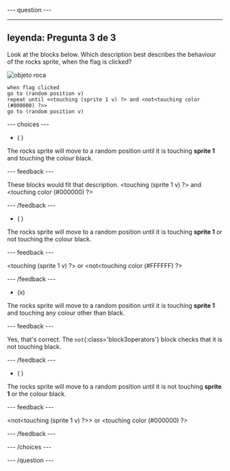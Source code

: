 
--- question ---

---
leyenda: Pregunta 3 de 3
---

Look at the blocks below. Which description best describes the behaviour of the rocks sprite, when the flag is clicked?


![objeto roca](images/rocks-sprite.png)
```blocks3
when flag clicked
go to (random position v)
repeat until <<touching (sprite 1 v) ?> and <not<touching color (#000000) ?>>
go to (random position v)
```

--- choices ---

- ( )

The rocks sprite will move to a random position until it is touching **sprite 1** and touching the colour black.

  --- feedback ---

These blocks would fit that description. <touching (sprite 1 v) ?> and <touching color (#000000) ?>

  --- /feedback ---

- ( )

The rocks sprite will move to a random position until it is touching **sprite 1** or not touching the colour black.

  --- feedback ---

<touching (sprite 1 v) ?> or <not<touching color (#FFFFFF) ?>

  --- /feedback ---

- (x)

The rocks sprite will move to a random position until it is touching **sprite 1** and touching any colour other than black.

  --- feedback ---

Yes, that's correct. The `not`{:class='block3operators'} block checks that it is not touching black.

  --- /feedback ---

- ( )

The rocks sprite will move to a random position until it is not touching **sprite 1** or the colour black.

  --- feedback ---

<not<touching (sprite 1 v) ?>> or <touching color (#000000) ?>

  --- /feedback ---

--- /choices ---

--- /question ---
